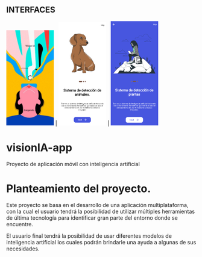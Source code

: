 ## INTERFACES

<img src="Docs/Pagina1.png" width="25%"> | <img src="Docs/Pagina2.png" width="25%"> | <img src="Docs/Pagina3.png" width="25%">

# visionIA-app

Proyecto de aplicación móvil con inteligencia artificial

 
# Planteamiento del proyecto.

Este proyecto se basa en el desarrollo de una aplicación multiplataforma, con la cual el usuario tendrá la posibilidad de utilizar múltiples herramientas de última tecnología para identificar gran parte del entorno donde se encuentre.

El usuario final tendrá la posibilidad de usar diferentes modelos de inteligencia artificial los cuales podrán brindarle una ayuda a algunas de sus necesidades.
